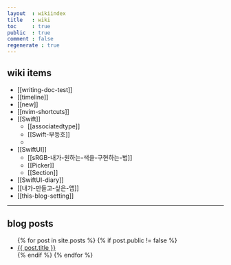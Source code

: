 ```yaml
---
layout  : wikiindex
title   : wiki
toc     : true
public  : true
comment : false
regenerate : true
---
```


## wiki items
* [[writing-doc-test]]
* [[timeline]]
* [[new]]
* [[nvim-shortcuts]] 
* [[Swift]]
	* [[associatedtype]]
	* [[Swift-부등호]]
	* 
* [[SwiftUI]]
	* [[sRGB-내가-원하는-색을-구현하는-법]]
	* [[Picker]]
	* [[Section]]
* [[SwiftUI-diary]]
* [[내가-만들고-싶은-앱]]
* [[this-blog-setting]]
---

## blog posts
<div>
    <ul>
{% for post in site.posts %}
    {% if post.public != false %}
        <li>
            <a class="post-link" href="{{ post.url | prepend: site.baseurl }}">
                {{ post.title }}
            </a>
        </li>
    {% endif %}
{% endfor %}
    </ul>
</div>


